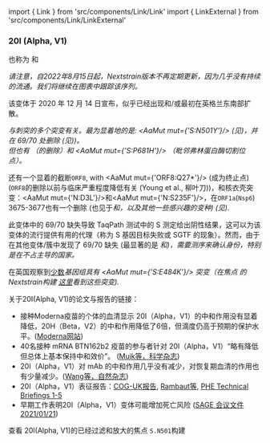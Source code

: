 import { Link } from 'src/components/Link/Link'
import { LinkExternal } from 'src/components/Link/LinkExternal'


<MdxContent filepath="VoCHeader.md'" />

### 20I (Alpha, V1)
也称为 <Lin name="B.1.1.7" />和<Who name="Alpha" />

_请注意，自2022年8月15日起，Nextstrain版本不再定期更新，因为几乎没有持续的流通。我们将继续在图表中跟踪该序列。_

该变体于 2020 年 12 月 14 日宣布，似乎已经出现和/或最初在英格兰东南部扩散。

<Var name="20I (Alpha, V1)"/>与刺突的多个突变有关。最为显着地的是: <AaMut mut={'S:N501Y'}/> (见<Mut name="S:N501"/>)，并在 69/70 处删除 (见<Mut name="S:H69-"/>))。<br/>
但也有 <Mut name="S:Y144-"/>（的删除）和 <AaMut mut={'S:P681H'}/> （毗邻弗林蛋白酶切割位点）。

还有一个显着的截断<code>ORF8</code>, with <AaMut mut={'ORF8:Q27*'}/> (成为终止点) (<code>ORF8</code>的删除以前与临床严重程度降低有关 (<LinkExternal href="https://www.thelancet.com/article/S0140-6736(20)31757-8/fulltext">Young et al., 柳叶刀</LinkExternal>))，和核衣壳突变：<AaMut mut={'N:D3L'}/>和<AaMut mut={'N:S235F'}/>，在<code>ORF1a</code>(<code>Nsp6</code>) 3675-3677也有一个删除 (也见于<Var name="20H (Beta, V2)" prefix=""/>和<Var name="20J (Gamma, V3)" prefix=""/>，以及其他一些感兴趣的变种) (见<Mut name="ORF1a:S3675"/>).

此变体中的 69/70 缺失导致 TaqPath 测试中的 S 测定给出阴性结果，这可以为该变体的流行提供有用的代理（称为 S 基因目标失败或 SGTF 的现象）。然而，由于在其他变体/簇中发现了 69/70 缺失 (最显著的是 <Var name="20A/S:439K"/>和<Mut name="S:Y453F"/>)，需要测序来确认身份，特别是在<Var name="20I (Alpha, V1)" prefix=""/>不占主导的国家。

在英国观察到[少数](https://assets.publishing.service.gov.uk/government/uploads/system/uploads/attachment_data/file/957504/Variant_of_Concern_VOC_202012_01_Technical_Briefing_5_England.pdf)<Var name="20I (Alpha, V1)" prefix=""/>基因组具有 <AaMut mut={'S:E484K'}/> 突变（在焦点 <Mut name="S:E484"/>的Nextstrain构建 [这里](https://nextstrain.org/groups/neherlab/ncov/S.E484?c=gt-S_484&gt=S.484K&label=clade:20I%20%28Alpha,%20V1%29)看到这些突变). 

关于20I(Alpha, V1)的论文与报告的链接：
- 接种Moderna疫苗的个体的血清显示 20I（Alpha，V1）的中和作用没有显着降低，20H（Beta，V2）的中和作用降低了6倍，但滴度仍高于预期的保护水平。([Moderna网站](https://investors.modernatx.com/news-releases/news-release-details/moderna-covid-19-vaccine-retains-neutralizing-activity-against))
- 40名接种 mRNA BTN162b2 疫苗的参与者针对 20I（Alpha，V1）“略有降低但总体上基本保持中和效价”。 ([Muik等，科学杂志](https://science.sciencemag.org/content/early/2021/01/28/science.abg6105.full))
- 20I（Alpha，V1）对 mAb 的中和作用几乎没有减少，对恢复期血清的作用也有少量减少。([Wang等，自然杂志](https://www.nature.com/articles/s41586-021-03398-2))
- 20I（Alpha，V1）表征报告：[COG-UK报告](https://www.cogconsortium.uk/news_item/update-on-new-sars-cov-2-variant-and-how-cog-uk-tracks-emerging-mutations/), [Rambaut等](https://virological.org/t/preliminary-genomic-characterisation-of-an-emergent-sars-cov-2-lineage-in-the-uk-defined-by-a-novel-set-of-spike-mutations/563), [PHE Technical Briefings 1-5](https://www.gov.uk/government/publications/investigation-of-novel-sars-cov-2-variant-variant-of-concern-20201201)
- 早期工作表明20I（Alpha，V1）变体可能增加死亡风险 ([SAGE 会议文件 2021/01/21](https://assets.publishing.service.gov.uk/government/uploads/system/uploads/attachment_data/file/955239/NERVTAG_paper_on_variant_of_concern__VOC__B.1.1.7.pdf))

查看<LinkExternal href="https://nextstrain.org/groups/neherlab/ncov/S.N501?c=gt-S_501&label=clade:20I%20%28Alpha,%20V1%29&p=grid&r=country"> 20I(Alpha, V1)的已经过滤和放大的焦点 `S.N501`构建 </LinkExternal>
